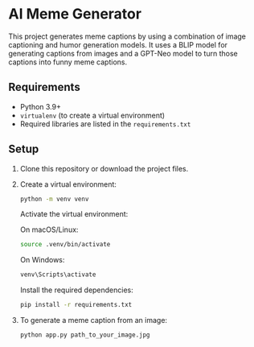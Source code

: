# AI Meme Generator

This project generates meme captions by using a combination of image captioning and humor generation models. It uses a BLIP model for generating captions from images and a GPT-Neo model to turn those captions into funny meme captions.

## Requirements

- Python 3.9+
- `virtualenv` (to create a virtual environment)
- Required libraries are listed in the `requirements.txt`

## Setup

1. Clone this repository or download the project files.
2. Create a virtual environment:

   ```bash
   python -m venv venv
   ```

    Activate the virtual environment:

    On macOS/Linux:

    ```bash
    source .venv/bin/activate
    ```

    On Windows:

     ```bash
    venv\Scripts\activate
    ```

    Install the required dependencies:

    ```bash
    pip install -r requirements.txt
    ```

3. To generate a meme caption from an image:

   ```bash
   python app.py path_to_your_image.jpg
   ```